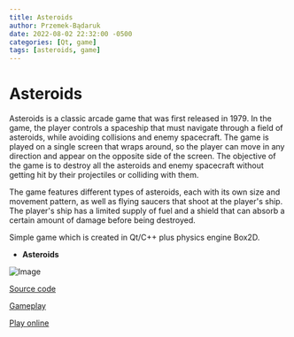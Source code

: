 ```yaml
---
title: Asteroids
author: Przemek-Bądaruk
date: 2022-08-02 22:32:00 -0500
categories: [Qt, game]
tags: [asteroids, game]
---
```


# Asteroids
Asteroids is a classic arcade game that was first released in 1979. In the game, the player controls a spaceship that must navigate through a field of asteroids, while avoiding collisions and enemy spacecraft. The game is played on a single screen that wraps around, so the player can move in any direction and appear on the opposite side of the screen. The objective of the game is to destroy all the asteroids and enemy spacecraft without getting hit by their projectiles or colliding with them.

The game features different types of asteroids, each with its own size and movement pattern, as well as flying saucers that shoot at the player's ship. The player's ship has a limited supply of fuel and a shield that can absorb a certain amount of damage before being destroyed.


Simple game which is created in Qt/C++ plus physics engine Box2D.

* **Asteroids**

![Image](https://user-images.githubusercontent.com/28188300/178111505-f05acbcb-37fd-4edb-ac20-7e4ac8e18943.png)

[Source code](https://github.com/Przemekkkth/Asteroids_Qt-Cpp)

[Gameplay](https://youtu.be/AjwiXsv7i_s)

[Play online](/assets/games/asteroids/index.html)



